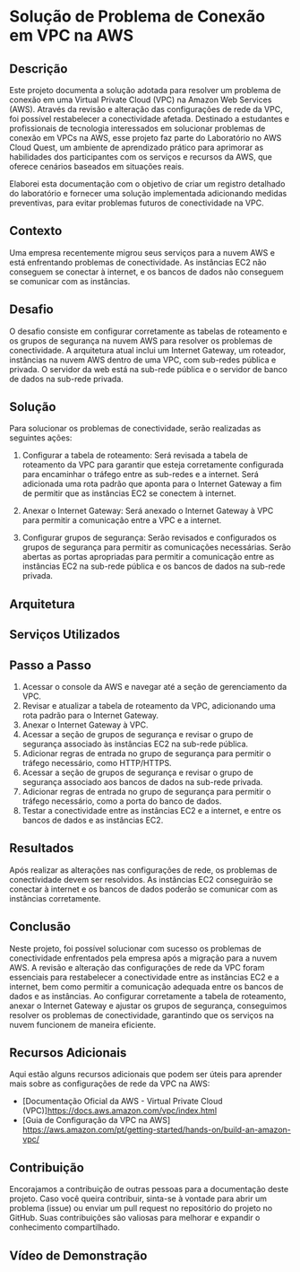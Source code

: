 # Solução de Problema de Conexão em VPC na AWS

## Descrição

Este projeto documenta a solução adotada para resolver um problema de conexão em uma Virtual Private Cloud (VPC) na Amazon Web Services (AWS). Através da revisão e alteração das configurações de rede da VPC, foi possível restabelecer a conectividade afetada. Destinado a estudantes e profissionais de tecnologia interessados em solucionar problemas de conexão em VPCs na AWS, esse projeto faz parte do Laboratório no AWS Cloud Quest, um ambiente de aprendizado prático para aprimorar as habilidades dos participantes com os serviços e recursos da AWS, que oferece cenários baseados em situações reais. 

Elaborei esta documentação com o objetivo de criar um registro detalhado do laboratório e fornecer uma solução implementada adicionando medidas preventivas, para evitar problemas futuros de conectividade na VPC.

## Contexto

Uma empresa recentemente migrou seus serviços para a nuvem AWS e está enfrentando problemas de conectividade. As instâncias EC2 não conseguem se conectar à internet, e os bancos de dados não conseguem se comunicar com as instâncias.

## Desafio

O desafio consiste em configurar corretamente as tabelas de roteamento e os grupos de segurança na nuvem AWS para resolver os problemas de conectividade. A arquitetura atual inclui um Internet Gateway, um roteador, instâncias na nuvem AWS dentro de uma VPC, com sub-redes pública e privada. O servidor da web está na sub-rede pública e o servidor de banco de dados na sub-rede privada.

## Solução

Para solucionar os problemas de conectividade, serão realizadas as seguintes ações:

1. Configurar a tabela de roteamento: Será revisada a tabela de roteamento da VPC para garantir que esteja corretamente configurada para encaminhar o tráfego entre as sub-redes e a internet. Será adicionada uma rota padrão que aponta para o Internet Gateway a fim de permitir que as instâncias EC2 se conectem à internet.

2. Anexar o Internet Gateway: Será anexado o Internet Gateway à VPC para permitir a comunicação entre a VPC e a internet.

3. Configurar grupos de segurança: Serão revisados e configurados os grupos de segurança para permitir as comunicações necessárias. Serão abertas as portas apropriadas para permitir a comunicação entre as instâncias EC2 na sub-rede pública e os bancos de dados na sub-rede privada.


## Arquitetura
## Serviços Utilizados

## Passo a Passo

1. Acessar o console da AWS e navegar até a seção de gerenciamento da VPC.
2. Revisar e atualizar a tabela de roteamento da VPC, adicionando uma rota padrão para o Internet Gateway.
3. Anexar o Internet Gateway à VPC.
4. Acessar a seção de grupos de segurança e revisar o grupo de segurança associado às instâncias EC2 na sub-rede pública.
5. Adicionar regras de entrada no grupo de segurança para permitir o tráfego necessário, como HTTP/HTTPS.
6. Acessar a seção de grupos de segurança e revisar o grupo de segurança associado aos bancos de dados na sub-rede privada.
7. Adicionar regras de entrada no grupo de segurança para permitir o tráfego necessário, como a porta do banco de dados.
8. Testar a conectividade entre as instâncias EC2 e a internet, e entre os bancos de dados e as instâncias EC2.

## Resultados

Após realizar as alterações nas configurações de rede, os problemas de conectividade devem ser resolvidos. As instâncias EC2 conseguirão se conectar à internet e os bancos de dados poderão se comunicar com as instâncias corretamente.

## Conclusão

Neste projeto, foi possível solucionar com sucesso os problemas de conectividade enfrentados pela empresa após a migração para a nuvem AWS. A revisão e alteração das configurações de rede da VPC foram essenciais para restabelecer a conectividade entre as instâncias EC2 e a internet, bem como permitir a comunicação adequada entre os bancos de dados e as instâncias. Ao configurar corretamente a tabela de roteamento, anexar o Internet Gateway e ajustar os grupos de segurança, conseguimos resolver os problemas de conectividade, garantindo que os serviços na nuvem funcionem de maneira eficiente.

## Recursos Adicionais

Aqui estão alguns recursos adicionais que podem ser úteis para aprender mais sobre as configurações de rede da VPC na AWS:

- [Documentação Oficial da AWS - Virtual Private Cloud (VPC)]https://docs.aws.amazon.com/vpc/index.html 
- [Guia de Configuração da VPC na AWS] https://aws.amazon.com/pt/getting-started/hands-on/build-an-amazon-vpc/ 

## Contribuição

Encorajamos a contribuição de outras pessoas para a documentação deste projeto. Caso você queira contribuir, sinta-se à vontade para abrir um problema (issue) ou enviar um pull request no repositório do projeto no GitHub. Suas contribuições são valiosas para melhorar e expandir o conhecimento compartilhado.

## Vídeo de Demonstração

